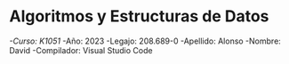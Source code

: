# Algoritmos y Estructuras de Datos </em>
<em> -Curso: K1051 </em>
-Año: 2023
-Legajo: 208.689-0
-Apellido: Alonso
-Nombre: David
-Compilador: Visual Studio Code

